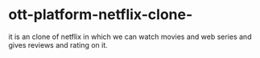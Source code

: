 # ott-platform-netflix-clone-
it is an clone of netflix in which we can watch movies and web series and gives reviews and rating on it.
